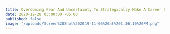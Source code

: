 ```yaml
---
title: Overcoming Fear And Uncertainty To Strategically Make A Career Change
date: 2020-12-28 05:00:00 -05:00
published: false
image: "/uploads/Screen%20Shot%202019-11-06%20at%201.36.10%20PM.png"
---
```


